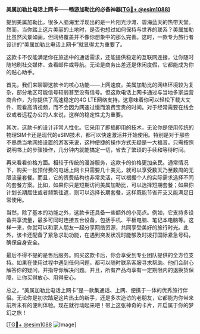 **美属加勒比电话上网卡——畅游加勒比的必备神器[[TG💪+ @esim1088](https://t.me/s/esim1088)]**

提到美属加勒比，很多人脑海里浮现出的是一片阳光沙滩、碧海蓝天的热带天堂。然而，当你踏上这片美丽的土地时，是否也想过如何保持与世界的联系？美属加勒比虽然风景如画，但网络覆盖并不像你想象中的那么完善。这时，一款专为旅行者设计的“美属加勒比电话上网卡”就显得尤为重要了。

这款卡不仅能满足你在旅途中的通话需求，还能提供稳定的互联网连接，让你随时随地刷社交媒体、查看邮件或导航。无论是商务出差还是休闲度假，它都能成为你的贴心助手。

首先，我们来聊聊这款卡的核心功能——上网速度。美属加勒比的网络环境较为复杂，部分地区可能信号较弱甚至没有信号。但这款电话上网卡通过与当地多家运营商合作，为你提供了高速稳定的4G LTE网络支持。这意味着你可以轻松下载大文件、观看高清视频，而不会因为网速过慢而浪费宝贵的时间。对于经常需要在线会议或者远程办公的人来说，这样的稳定性尤为重要。

其次，这款卡的设计非常人性化。它采用了即插即用的技术，无论你是使用传统的物理SIM卡还是现代的eSIM技术，都可以快速激活并开始使用。特别是对于那些不熟悉当地网络设置的游客来说，这种便捷的操作方式无疑是一大福音。只需按照说明书上的步骤操作，几分钟内就能搞定一切，省去了繁琐的手续和等待时间。

再来看看价格方面。相较于传统的漫游服务，这款卡的价格更加亲民。通常情况下，购买一张预付费的电话上网卡只需要几十美元，就可以享受数天乃至数周的无限流量套餐。而且，它的资费结构也非常灵活，可以根据个人的实际需求选择不同的套餐方案。比如，如果你只是短期访问美属加勒比，可以选择短期套餐；如果你计划长期居住或者频繁往返，则可以选择长期套餐，这样既能节省开支又能满足日常使用。

当然，除了基本的功能之外，这款卡还具备一些额外的小亮点。例如，它支持多设备共享流量，最多可同时连接五台设备，包括手机、平板电脑、笔记本电脑等。这样一来，你就可以和家人朋友一起分享网络资源，共同享受美好的旅行时光。此外，该卡还配备了紧急求助功能，在遇到突发状况时能够及时拨打国际紧急号码，确保自身安全。

最后不得不提的是售后服务。购买这款卡后，你会享受到专业团队提供的全方位支持。如果在使用过程中遇到任何问题，都可以随时联系客服寻求帮助。他们会耐心解答你的疑问，并指导你解决问题。并且，所有产品均享有一定期限内的退换货保障，让你买得放心、用得安心。

总之，“美属加勒比电话上网卡”是一款集通话、上网、便携于一体的优秀旅行伴侣。无论你是初次踏足这片热土的新手，还是多次造访的老朋友，它都能为你带来前所未有的便利体验。现在就行动起来吧！带上这张神奇的卡片，开启属于你的梦幻之旅！

[[TG💪+ @esim1088](https://t.me/s/esim1088) ![Image](https://i.postimg.cc/4NQfJmqS/Snipaste-2025-05-13-00-14-12.png)]